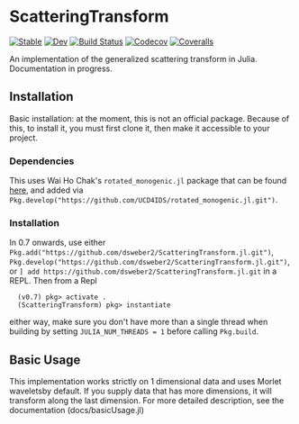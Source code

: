 # ScatteringTransform
[![Stable](https://img.shields.io/badge/docs-stable-blue.svg)](https://dsweber2.github.io/ScatteringTransform.jl/stable)
[![Dev](https://img.shields.io/badge/docs-dev-blue.svg)](https://dsweber2.github.io/ScatteringTransform.jl/dev)
[![Build Status](https://travis-ci.com/dsweber2/ScatteringTransform.jl.svg?branch=master)](https://travis-ci.com/dsweber2/ScatteringTransform.jl)
[![Codecov](https://codecov.io/gh/dsweber2/ScatteringTransform.jl/branch/master/graph/badge.svg)](https://codecov.io/gh/dsweber2/ScatteringTransform.jl)
[![Coveralls](https://coveralls.io/repos/github/dsweber2/ScatteringTransform.jl/badge.svg?branch=master)](https://coveralls.io/github/dsweber2/ScatteringTransform.jl?branch=master)

An implementation of the generalized scattering transform in Julia. Documentation in progress.

## Installation
Basic installation: at the moment, this is not an official package. Because of this, to install it, you must first clone it, then make it accessible to your project.

### Dependencies
This uses Wai Ho Chak's `rotated_monogenic.jl` package that can be found [here](https://github.com/UCD4IDS/rotated_monogenic.jl), and added via `Pkg.develop("https://github.com/UCD4IDS/rotated_monogenic.jl.git")`.

### Installation

 In 0.7 onwards, use either `Pkg.add("https://github.com/dsweber2/ScatteringTransform.jl.git")`, `Pkg.develop("https://github.com/dsweber2/ScatteringTransform.jl.git")`, or `] add https://github.com/dsweber2/ScatteringTransform.jl.git` in a REPL. Then from a Repl
```
  (v0.7) pkg> activate .
  (ScatteringTransform) pkg> instantiate
```
either way, make sure you don't have more than a single thread when building by
setting `JULIA_NUM_THREADS = 1` before calling `Pkg.build`.

## Basic Usage

This implementation works strictly on 1 dimensional data and uses Morlet waveletsby default. If you supply data that has more dimensions, it will transform along the last dimension. For more detailed description, see the documentation (docs/basicUsage.jl)
